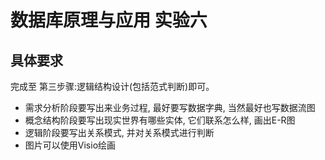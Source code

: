 # 数据库原理与应用 实验六

## 具体要求

完成至 第三步骤:逻辑结构设计(包括范式判断)即可。

* 需求分析阶段要写出来业务过程, 最好要写数据字典, 当然最好也写数据流图
* 概念结构阶段要写出现实世界有哪些实体, 它们联系怎么样, 画出E-R图
* 逻辑阶段要写出关系模式, 并对关系模式进行判断
* 图片可以使用Visio绘画

